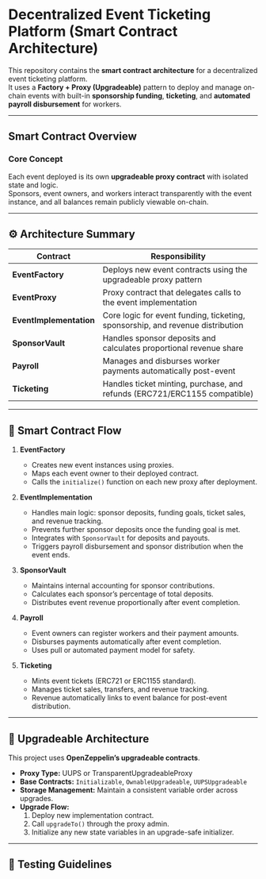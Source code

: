 #  Decentralized Event Ticketing Platform (Smart Contract Architecture)

This repository contains the **smart contract architecture** for a decentralized event ticketing platform.  
It uses a **Factory + Proxy (Upgradeable)** pattern to deploy and manage on-chain events with built-in **sponsorship funding**, **ticketing**, and **automated payroll disbursement** for workers.

---

##  Smart Contract Overview

### **Core Concept**
Each event deployed is its own **upgradeable proxy contract** with isolated state and logic.  
Sponsors, event owners, and workers interact transparently with the event instance, and all balances remain publicly viewable on-chain.

---

## ⚙️ Architecture Summary

| Contract | Responsibility |
|-----------|----------------|
| **EventFactory** | Deploys new event contracts using the upgradeable proxy pattern |
| **EventProxy** | Proxy contract that delegates calls to the event implementation |
| **EventImplementation** | Core logic for event funding, ticketing, sponsorship, and revenue distribution |
| **SponsorVault** | Handles sponsor deposits and calculates proportional revenue share |
| **Payroll** | Manages and disburses worker payments automatically post-event |
| **Ticketing** | Handles ticket minting, purchase, and refunds (ERC721/ERC1155 compatible) |

---

## 🧩 Smart Contract Flow

1. **EventFactory**
   - Creates new event instances using proxies.
   - Maps each event owner to their deployed contract.
   - Calls the `initialize()` function on each new proxy after deployment.

2. **EventImplementation**
   - Handles main logic: sponsor deposits, funding goals, ticket sales, and revenue tracking.
   - Prevents further sponsor deposits once the funding goal is met.
   - Integrates with `SponsorVault` for deposits and payouts.
   - Triggers payroll disbursement and sponsor distribution when the event ends.

3. **SponsorVault**
   - Maintains internal accounting for sponsor contributions.
   - Calculates each sponsor’s percentage of total deposits.
   - Distributes event revenue proportionally after event completion.

4. **Payroll**
   - Event owners can register workers and their payment amounts.
   - Disburses payments automatically after event completion.
   - Uses pull or automated payment model for safety.

5. **Ticketing**
   - Mints event tickets (ERC721 or ERC1155 standard).
   - Manages ticket sales, transfers, and revenue tracking.
   - Revenue automatically links to event balance for post-event distribution.

---

## 🧭 Upgradeable Architecture

This project uses **OpenZeppelin’s upgradeable contracts**.

- **Proxy Type:** UUPS or TransparentUpgradeableProxy  
- **Base Contracts:** `Initializable`, `OwnableUpgradeable`, `UUPSUpgradeable`
- **Storage Management:** Maintain a consistent variable order across upgrades.
- **Upgrade Flow:**
  1. Deploy new implementation contract.
  2. Call `upgradeTo()` through the proxy admin.
  3. Initialize any new state variables in an upgrade-safe initializer.

---

## 🧪 Testing Guidelines



